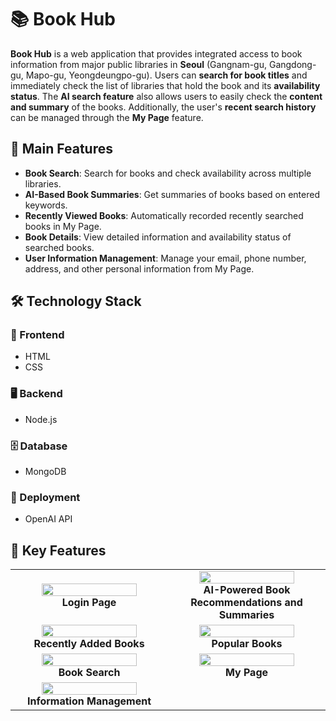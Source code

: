 # 📚 Book Hub

**Book Hub** is a web application that provides integrated access to book information from major public libraries in **Seoul** (Gangnam-gu, Gangdong-gu, Mapo-gu, Yeongdeungpo-gu). Users can **search for book titles** and immediately check the list of libraries that hold the book and its **availability status**. The **AI search feature** also allows users to easily check the **content and summary** of the books. Additionally, the user's **recent search history** can be managed through the **My Page** feature.

## 🌟 Main Features
- **Book Search**: Search for books and check availability across multiple libraries.
- **AI-Based Book Summaries**: Get summaries of books based on entered keywords.
- **Recently Viewed Books**: Automatically recorded recently searched books in My Page.
- **Book Details**: View detailed information and availability status of searched books.
- **User Information Management**: Manage your email, phone number, address, and other personal information from My Page.

  
## 🛠️ Technology Stack

### 🎨 Frontend
- HTML
- CSS

### 🖥️ Backend
- Node.js

### 🗄️ Database
- MongoDB

### 🚀 Deployment
- OpenAI API


## 🌟 Key Features

<table style="width: 100%;">
  <tr>
    <td style="width: 50%; text-align: center;"><img src="https://github.com/user-attachments/assets/db85f418-33fb-4d96-bba4-c00757cfa3c6" style="width: 80%;" /><br><b>Login Page</b></td>
    <td style="width: 50%; text-align: center;"><img src="https://github.com/user-attachments/assets/a170594d-d5fd-4833-bcb6-a1703d5580c1" style="width: 80%;" /><br><b>AI-Powered Book Recommendations and Summaries</b></td>
  </tr>
  <tr>
    <td style="width: 50%; text-align: center;"><img src="https://github.com/user-attachments/assets/ef6fd492-67bd-4007-8f17-c958bfbd6808" style="width: 80%;" /><br><b>Recently Added Books</b></td>
    <td style="width: 50%; text-align: center;"><img src="https://github.com/user-attachments/assets/5d737005-708d-46db-b56e-b8c4d93b68d8" style="width: 80%;" /><br><b>Popular Books</b></td>
  </tr>
  <tr>
    <td style="width: 50%; text-align: center;"><img src="https://github.com/user-attachments/assets/48e91a27-9983-42e8-9bed-46c7bef83c6b" style="width: 80%;" /><br><b>Book Search</b></td>
    <td style="width: 50%; text-align: center;"><img src="https://github.com/user-attachments/assets/e9ed9da9-5317-4ebf-87db-d17c084d2545" style="width: 80%;" /><br><b>My Page</b></td>
  </tr>
  <tr>
    <td style="width: 50%; text-align: center;"><img src="https://github.com/user-attachments/assets/ff5ef701-7c57-488e-b346-806dcba3bb05" style="width: 80%;" /><br><b>Information Management</b></td>
    <td style="width: 50%;"></td>
  </tr>
</table>



</details>





